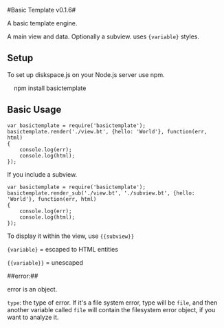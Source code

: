 #Basic Template v0.1.6#

A basic template engine.

A main view and data. Optionally a subview. uses `{variable}` styles.

## Setup ##
To set up diskspace.js on your Node.js server use npm.

    npm install basictemplate

## Basic Usage ##


```
var basictemplate = require('basictemplate');
basictemplate.render('./view.bt', {hello: 'World'}, function(err, html)
{
    console.log(err);
    console.log(html);
});
```

If you include a subview.

```
var basictemplate = require('basictemplate');
basictemplate.render_sub('./view.bt', './subview.bt', {hello: 'World'}, function(err, html)
{
    console.log(err);
    console.log(html);
});
```

To display it within the view, use `{{subview}}`

`{variable}` = escaped to HTML entities

`{{variable}}` = unescaped


##error:##

error is an object. 

`type`: the type of error. If it's a file system error, type will be `file`, and then another variable called `file` will contain the filesystem error object, if you want to analyze it. 